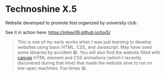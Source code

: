 # Technoshine X.5

Website developed to promote fest organized by university club.

See it in action here: https://johev09.github.io/tsx5/

> This is one of my early works when I was just learning to develop websites using basic HTML, CSS, and Javascript. May have used some libraries by accident 😅. You will also find the website filled with [canvas](https://developer.mozilla.org/en-US/docs/Web/HTML/Element/canvas) HTML element and CSS animations (which I recently discovered during that time) that made the website slow to run on low-spec machines. Fun times 😆.
